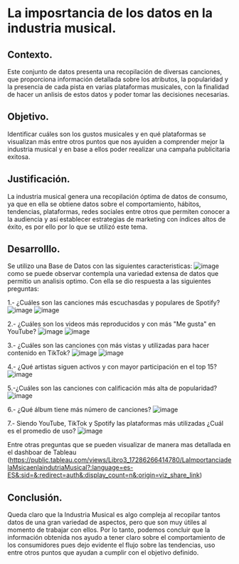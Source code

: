 # La imposrtancia de los datos en la industria musical.

## Contexto.
Este conjunto de datos presenta una recopilación de diversas canciones, que proporciona información detallada sobre los atributos, la popularidad y la presencia de cada pista en varias plataformas musicales, con la finalidad de hacer un anlisis de estos datos y poder tomar las decisiones necesarias. 

## Objetivo.
Identificar cuáles son los gustos musicales y en qué plataformas se visualizan más entre otros puntos que nos ayuiden a comprender mejor la industria musical y en base a ellos poder reealizar una campaña publicitaria exitosa. 

## Justificación.
La industria musical genera una recopilación óptima de datos de consumo, ya que en ella se obtiene datos sobre el comportamiento, hábitos, tendencias, plataformas, redes sociales entre otros que permiten conocer a la audiencia y así establecer estrategias de marketing con índices altos de éxito, es por ello por lo que se utilizó este tema. 

## Desarrolllo.
Se utilizo una Base de Datos con las siguientes caracteristicas: 
![image](https://github.com/user-attachments/assets/d05cc822-4ce7-4978-b54b-9b240571919e)
como se puede observar contempla una variedad extensa de datos que permitio un analisis optimo. 
Con ella se dio respuesta a las siguientes preguntas: 

1.- ¿Cuáles son las canciones más escuchasdas y populares de Spotify?
![image](https://github.com/user-attachments/assets/a4dd5c6c-7300-479d-ae51-b87aa5acf764)
![image](https://github.com/user-attachments/assets/10413f17-0d73-4242-bbdd-eec3d30e422b)

2.- ¿Cuáles son los videos más reproducidos y con más "Me gusta"  en YouTube?
![image](https://github.com/user-attachments/assets/15e79f51-9c81-44ba-873e-6e747199bd59)
![image](https://github.com/user-attachments/assets/058f5578-8d20-41e5-adfb-e060bc712c65)

3.- ¿Cuáles son las canciones con más vistas y utilizadas para hacer contenido en TikTok?
![image](https://github.com/user-attachments/assets/f12e9235-3592-41c9-9875-e3552b04db6b)
![image](https://github.com/user-attachments/assets/d8f31cda-5f5d-4282-979b-f9050c0cb406)

4.- ¿Qué artistas siguen activos y con mayor participación en el top 15?
![image](https://github.com/user-attachments/assets/a75c4771-1ed3-41b1-b993-f9714de24ddc)

5.-¿Cuáles son las canciones con calificación más alta de popularidad?
![image](https://github.com/user-attachments/assets/c22a7b6d-15e1-474a-8d85-5ee032677d97)

6.- ¿Qué álbum tiene más número de canciones?
![image](https://github.com/user-attachments/assets/b1052c5a-18de-49ab-8e93-396b9a2062e4)

7.- Siendo YouTube, TikTok y Spotify las plataformas más utilizadas ¿Cuál es el promedio de uso?
![image](https://github.com/user-attachments/assets/8f639260-8e18-4ff3-aa2a-e74efb3a0f8f)

Entre otras preguntas que se pueden visualizar de manera mas detallada en el dashboar de Tableau (https://public.tableau.com/views/Libro3_17286266414780/LaImportanciadelaMsicaenlaindutriaMusical?:language=es-ES&:sid=&:redirect=auth&:display_count=n&:origin=viz_share_link)

## Conclusión.
Queda claro que la Industria Musical es algo compleja al recopilar tantos datos de una gran variedad de aspectos, pero que son muy útiles al momento de trabajar con ellos. Por lo tanto, podemos concluir que la información obtenida nos ayudo a tener claro sobre el comportamiento de los consumidores pues dejo evidente el flujo sobre las tendencias, uso entre otros puntos que ayudan a cumplir con el objetivo definido. 
